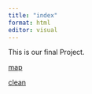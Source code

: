 ```yaml
---
title: "index"
format: html
editor: visual
---
```


This is our final Project.

[map](https://dorisyan1122.github.io/PPOL6819-Final-Project/map) 

[clean](https://dorisyan1122.github.io/PPOL6819-Final-Project/clean)
